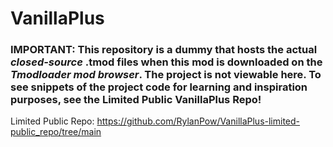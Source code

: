 # VanillaPlus

### **IMPORTANT:** This repository is a dummy that hosts the actual *closed-source* .tmod files when this mod is downloaded on the *Tmodloader mod browser*.  The project is not viewable here. To see snippets of the project code for learning and inspiration purposes, see the **Limited Public VanillaPlus Repo**!

Limited Public Repo: https://github.com/RylanPow/VanillaPlus-limited-public_repo/tree/main
